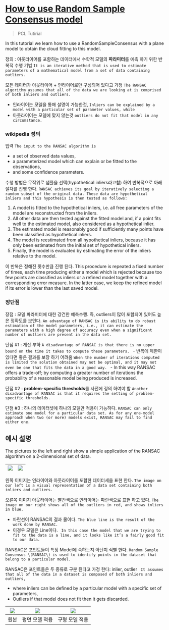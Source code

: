 # [How to use Random Sample Consensus model](http://pointclouds.org/documentation/tutorials/random_sample_consensus.php#random-sample-consensus)


> PCL Tutirial 


In this tutorial we learn how to use a RandomSampleConsensus with a plane model to obtain the cloud fitting to this model.

정의 : 아웃라이어를 포함하는 데이터에서 수학적 모델의 **파라미터**를 예측 하기 위한 반복적 수행 기법 `It is an iterative method that is used to estimate parameters of a mathematical model from a set of data containing outliers. `

모든 데이터가 아웃라이어 + 인라이어로만 구성되어 있다고 가정 ` The RANSAC algorithm assumes that all of the data we are looking at is comprised of both inliers and outliers. `
-  인라이어는 모델을 통해 설명이 가능한것, `Inliers can be explained by a model with a particular set of parameter values, while `
-  아웃라이어는 모델에 맞지 않는것 `outliers do not fit that model in any circumstance. `

### wikipedia 정의 


입력 `The input to the RANSAC algorithm is `
- a set of observed data values, 
- a parameterized model which can explain or be fitted to the observations, 
- and some confidence parameters.

수행 방법은 무작위로 샘플을 선택(hypothetical inliers라고함) 하여 반복적으로 아래 절차를 진행 한다. `RANSAC achieves its goal by iteratively selecting a random subset of the original data. These data are hypothetical inliers and this hypothesis is then tested as follows:`
1. A model is fitted to the hypothetical inliers, i.e. all free parameters of the model are reconstructed from the inliers.
2. All other data are then tested against the fitted model and, if a point fits well to the estimated model, also considered as a hypothetical inlier.
3. The estimated model is reasonably good if sufficiently many points have been classified as hypothetical inliers.
4. The model is reestimated from all hypothetical inliers, because it has only been estimated from the initial set of hypothetical inliers.
5.  Finally, the model is evaluated by estimating the error of the inliers relative to the model.

이 반복은 정해진 횟수만큼 진행 된다. This procedure is repeated a fixed number of times, each time producing either a model which is rejected because too few points are classified as inliers or a refined model together with a corresponding error measure. In the latter case, we keep the refined model if its error is lower than the last saved model.

### 장단점 

장점 : 모델 파라미터에 대한 강건한 예측수행. 즉, outliers이 많이 포함되어 있어도 높은 정확도를 보인다. ` An advantage of RANSAC is its ability to do robust estimation of the model parameters, i.e., it can estimate the parameters with a high degree of accuracy even when a significant number of outliers are present in the data set. `

단점 #1 : 계산 부하 `A disadvantage of RANSAC is that there is no upper bound on the time it takes to compute these parameters. `
	- 반복에 제한이 있다면 좋은 결과를 보장 하기 어려움 `When the number of iterations computed is limited the solution obtained may not be optimal, and it may not even be one that fits the data in a good way. `
	- In this way RANSAC offers a trade-off; by computing a greater number of iterations the probability of a reasonable model being produced is increased. 

단점 #2 : **problem-specific thresholds**를 사전에 정의 하여야 함 `Another disadvantage of RANSAC is that it requires the setting of problem-specific thresholds.`

단점 #3 : 하나의 데이터셋에 하나의 모델만 적용이 가능하다. `RANSAC can only estimate one model for a particular data set. As for any one-model approach when two (or more) models exist, RANSAC may fail to find either one.`



## 예시 설명 
The pictures to the left and right show a simple application of the RANSAC algorithm on a 2-dimensional set of data. 



|![](http://pointclouds.org/documentation/tutorials/_images/random_sample_example1.png)|![](http://pointclouds.org/documentation/tutorials/_images/random_sample_example2.png)|
|-|-|

왼쪽 이미지는 인라이어와 아웃라이어를 포함한 데이터세을 표현 한다. `The image on our left is a visual representation of a data set containing both inliers and outliers. `

오른쪽 이미지 아웃라이어는 빨간색으로 인라이어는 파란색으로 표현 하고 있다. `The image on our right shows all of the outliers in red, and shows inliers in blue. `
- 파란선이 RANSAC의 결과 물이다. `The blue line is the result of the work done by RANSAC.`
- 이경우 모델은 Line이다. ` In this case the model that we are trying to fit to the data is a line, and it looks like it’s a fairly good fit to our data.`

RANSAC은 포인트들이 특정 Model에 속하는지 아닌지 식별 한다. `Random Sample Consensus \(RANSAC\) is used to identify points in the dataset that belong to a particular model.`

RANSAC은 포인트들은 두 종류로 구분 된다고 가정 한다: inlier, outlier ` It assumes that all of the data in a dataset is composed of both inliers and outliers,`
- where inliers can be defined by a particular model with a specific set of parameters, 
- Outliers if that model does not fit then it gets discarded.





|![](http://pointclouds.org/documentation/tutorials/_images/ransac_outliers_plane.png)|![](http://pointclouds.org/documentation/tutorials/_images/ransac_inliers_plane.png)|![](http://pointclouds.org/documentation/tutorials/_images/ransac_inliers_sphere.png)|
|-|-|-|
|원본|평면 모델 적용|구형 모델 적용|



